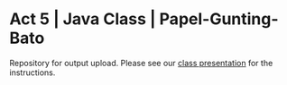 # Act 5 | Java Class | Papel-Gunting-Bato
Repository for output upload. Please see our [class presentation](https://docs.google.com/presentation/d/1cP_t4DqVC8Cv-0OJUJWGkmJH78w1Ed_SXClXgHaCe18/edit?usp=sharing) for the instructions.
